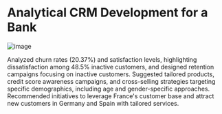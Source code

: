 # Analytical CRM Development for a Bank
![image](https://github.com/SreejithRamakrishnan/Analytical-CRM-Development-for-a-Bank/assets/160201399/148e3fbd-fad6-4eca-9f80-85c201a3ebcd)

Analyzed churn rates (20.37%) and satisfaction levels, highlighting dissatisfaction among 48.5% inactive customers, and designed retention campaigns focusing on inactive customers.
Suggested tailored products, credit score awareness campaigns, and cross-selling strategies targeting specific demographics, including age and gender-specific approaches.
Recommended initiatives to leverage France's customer base and attract new customers in Germany and Spain with tailored services.
